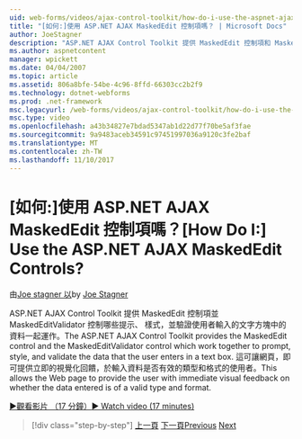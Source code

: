```yaml
---
uid: web-forms/videos/ajax-control-toolkit/how-do-i-use-the-aspnet-ajax-maskededit-controls
title: "[如何:]使用 ASP.NET AJAX MaskedEdit 控制項嗎？ | Microsoft Docs"
author: JoeStagner
description: "ASP.NET AJAX Control Toolkit 提供 MaskedEdit 控制項和 MaskedEditValidator 控制項一起運作的提示，樣式，並驗證 d..."
ms.author: aspnetcontent
manager: wpickett
ms.date: 04/04/2007
ms.topic: article
ms.assetid: 806a8bfe-54be-4c96-8ffd-66303cc2b2f9
ms.technology: dotnet-webforms
ms.prod: .net-framework
msc.legacyurl: /web-forms/videos/ajax-control-toolkit/how-do-i-use-the-aspnet-ajax-maskededit-controls
msc.type: video
ms.openlocfilehash: a43b34827e7bdad5347ab1d22d77f70be5af3fae
ms.sourcegitcommit: 9a9483aceb34591c97451997036a9120c3fe2baf
ms.translationtype: MT
ms.contentlocale: zh-TW
ms.lasthandoff: 11/10/2017
---
```

<a name="how-do-i-use-the-aspnet-ajax-maskededit-controls"></a><span data-ttu-id="66908-104">[如何:]使用 ASP.NET AJAX MaskedEdit 控制項嗎？</span><span class="sxs-lookup"><span data-stu-id="66908-104">[How Do I:] Use the ASP.NET AJAX MaskedEdit Controls?</span></span>
====================
<span data-ttu-id="66908-105">由[Joe stagner 以](https://github.com/JoeStagner)</span><span class="sxs-lookup"><span data-stu-id="66908-105">by [Joe Stagner](https://github.com/JoeStagner)</span></span>

<span data-ttu-id="66908-106">ASP.NET AJAX Control Toolkit 提供 MaskedEdit 控制項並 MaskedEditValidator 控制哪些提示、 樣式，並驗證使用者輸入的文字方塊中的資料一起運作。</span><span class="sxs-lookup"><span data-stu-id="66908-106">The ASP.NET AJAX Control Toolkit provides the MaskedEdit control and the MaskedEditValidator control which work together to prompt, style, and validate the data that the user enters in a text box.</span></span> <span data-ttu-id="66908-107">這可讓網頁，即可提供立即的視覺化回饋，於輸入資料是否有效的類型和格式的使用者。</span><span class="sxs-lookup"><span data-stu-id="66908-107">This allows the Web page to provide the user with immediate visual feedback on whether the data entered is of a valid type and format.</span></span>

[<span data-ttu-id="66908-108">&#9654;觀看影片 （17 分鐘）</span><span class="sxs-lookup"><span data-stu-id="66908-108">&#9654; Watch video (17 minutes)</span></span>](https://channel9.msdn.com/Blogs/ASP-NET-Site-Videos/how-do-i-use-the-aspnet-ajax-maskededit-controls)

>[!div class="step-by-step"]
<span data-ttu-id="66908-109">[上一頁](how-do-i-use-the-aspnet-ajax-dropdown-control.md)
[下一頁](how-do-i-use-the-aspnet-ajax-mutuallyexclusive-checkbox-extender.md)</span><span class="sxs-lookup"><span data-stu-id="66908-109">[Previous](how-do-i-use-the-aspnet-ajax-dropdown-control.md)
[Next](how-do-i-use-the-aspnet-ajax-mutuallyexclusive-checkbox-extender.md)</span></span>
